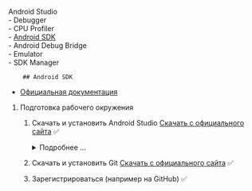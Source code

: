 Android Studio    
    - Debugger    
    - CPU Profiler    
    - [Android SDK](#Android-SDK)    
        - Android Debug Bridge    
        - Emulator    
        - SDK Manager  
        
        
        ## Android SDK
- [Официальная документация](https://developer.android.com/studio)
1. Подготовка рабочего окружения
    1. Скачать и установить Android Studio [Скачать с официального сайта](https://developer.android.com/studio) :white_check_mark:
       <details>
       <summary>Подробнее ...</summary>
        JDK скачивать не надо. Он идет в комплекте. А вот Git пригодится.
       </details>

    2. Скачать и установить Git [Скачать с официального сайта](https://git-scm.com/downloads) :white_check_mark:
    3. Зарегистрироваться (например на GitHub) :white_check_mark:
